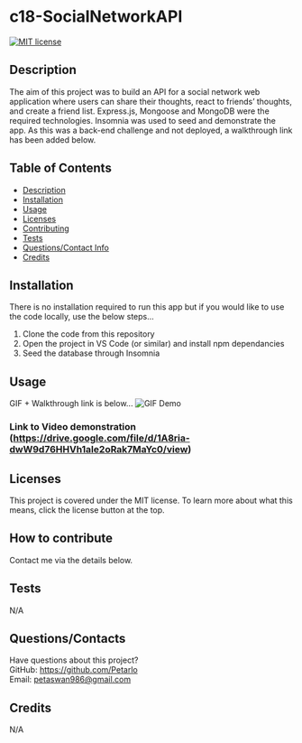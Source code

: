 # c18-SocialNetworkAPI

[![MIT license](https://img.shields.io/badge/license-MIT-blue.svg)](https://lbesson.mit-license.org/)

  ## Description
  The aim of this project was to build an API for a social network web application where users can share their thoughts, react to friends’ thoughts, and create a friend list.
  Express.js, Mongoose and MongoDB were the required technologies. Insomnia was used to seed and demonstrate the app.
  As this was a back-end challenge and not deployed, a walkthrough link has been added below.

  ## Table of Contents
  * [Description](#description)
  * [Installation](#installation)
  * [Usage](#usage)
  * [Licenses](#licenses)
  * [Contributing](#how-to-contribute)
  * [Tests](#tests)
  * [Questions/Contact Info](#questionscontacts)
  * [Credits](#credits)

  ## Installation
  There is no installation required to run this app but if you would like to use the code locally, use the below steps...
  1. Clone the code from this repository
  2. Open the project in VS Code (or similar) and install npm dependancies
  3. Seed the database through Insomnia


  ## Usage
  GIF + Walkthrough link is below...
  ![GIF Demo](./public/GIFdemo.gif)
 ### Link to Video demonstration (https://drive.google.com/file/d/1A8ria-dwW9d76HHVh1aIe2oRak7MaYc0/view)


  ## Licenses
  This project is covered under the MIT license.
  To learn more about what this means, click the license button at the top.

  ## How to contribute
  Contact me via the details below.

  ## Tests
  N/A

  ## Questions/Contacts
  Have questions about this project?  
  GitHub: https://github.com/Petarlo<br>
  Email: petaswan986@gmail.com  

  ## Credits
  N/A


